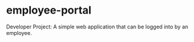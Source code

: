 # employee-portal
Developer Project: A simple web application that can be logged into by an employee.
